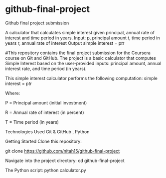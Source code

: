 # github-final-project
Github final project submission

A calculator that calculates simple interest given principal, annual rate of interest and time period in years.
Input:
   p, principal amount
   t, time period in years
   r, annual rate of interest
Output
   simple interest = p*t*r


#This repository contains the final project submission for the Coursera course on Git and GitHub. The project is a basic calculator
that computes Simple Interest based on the user-provided inputs: principal amount, annual interest rate, and time period (in years).

This simple interest calculator performs the following computation: simple interest = p*t*r

Where:

P = Principal amount (initial investment)

R = Annual rate of interest (in percent)

T = Time period (in years)

Technologies Used
Git & GitHub , Python

Getting Started
Clone this repository:

git clone https://github.com/nitah15/github-final-project


Navigate into the project directory:
cd github-final-project

The Python script:
python calculator.py
